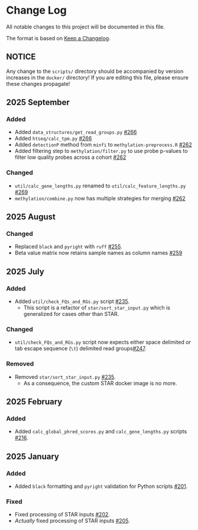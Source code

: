 # Change Log

All notable changes to this project will be documented in this file.
 
The format is based on [Keep a Changelog](http://keepachangelog.com/).
 
## NOTICE

Any change to the `scripts/` directory should be accompanied by version increases in the `docker/` directory! If you are editing this file, please ensure these changes propagate!

## 2025 September

### Added

- Added `data_structures/get_read_groups.py` [#266](https://github.com/stjudecloud/workflows/pull/266)
- Added `htseq/calc_tpm.py` [#266](https://github.com/stjudecloud/workflows/pull/266)
- Added `detectionP` method from `minfi` to `methylation-preprocess.R` [#262](https://github.com/stjudecloud/workflows/pull/262)
- Added filtering step to `methylation/filter.py` to use probe p-values to filter low quality probes across a cohort [#262](https://github.com/stjudecloud/workflows/pull/262)

### Changed

- `util/calc_gene_lengths.py` renamed to `util/calc_feature_lengths.py` [#269](https://github.com/stjudecloud/workflows/pull/269)
- `methylation/combine.py` now has multiple strategies for merging [#262](https://github.com/stjudecloud/workflows/pull/262)

## 2025 August

### Changed

- Replaced `black` and `pyright` with `ruff` [#255](https://github.com/stjudecloud/workflows/pull/255).
- Beta value matrix now retains sample names as column names [#259](https://github.com/stjudecloud/workflows/pull/259)

## 2025 July

### Added

- Added `util/check_FQs_and_RGs.py` script [#235](https://github.com/stjudecloud/workflows/pull/235).
    - This script is a refactor of `star/sort_star_input.py` which is generalized for cases other than STAR.

### Changed

- `util/check_FQs_and_RGs.py` script now expects either space delimited _or_ tab escape sequence (`\t`) delimited read groups[#247](https://github.com/stjudecloud/workflows/pull/247).

### Removed

- Removed `star/sort_star_input.py` [#235](https://github.com/stjudecloud/workflows/pull/235).
    - As a consequence, the custom STAR docker image is no more.

## 2025 February

### Added

- Added `calc_global_phred_scores.py` and `calc_gene_lengths.py` scripts [#216](https://github.com/stjudecloud/workflows/pull/216).

## 2025 January

### Added

- Added `black` formatting and `pyright` validation for Python scripts [#201](https://github.com/stjudecloud/workflows/pull/201).

### Fixed

- Fixed processing of STAR inputs [#202](https://github.com/stjudecloud/workflows/pull/202).
- _Actually_ fixed processing of STAR inputs [#205](https://github.com/stjudecloud/workflows/pull/205).
